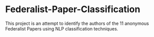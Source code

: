 # Federalist-Paper-Classification
This project is an attempt to identify the authors of the 11 anonymous Federalist Papers using NLP classification techniques.




